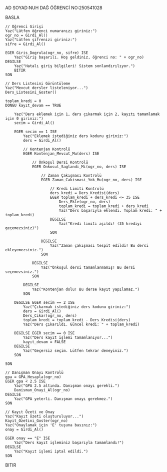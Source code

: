 AD SOYAD:NUH DAĞ
ÖĞRENCİ NO:250541028

BASLA

    // Öğrenci Girişi
    Yaz("Lütfen öğrenci numaranızı giriniz:")
    ogr_no = Girdi_Al()
    Yaz("Lütfen şifrenizi giriniz:")
    sifre = Girdi_Al()

    EGER Giris_Dogrula(ogr_no, sifre) ISE
        Yaz("Giriş başarılı. Hoş geldiniz, öğrenci no: " + ogr_no)
    DEGILSE
        Yaz("Hatalı giriş bilgileri! Sistem sonlandırılıyor.")
        BITIR
    SON

    // Ders Listesini Görüntüleme
    Yaz("Mevcut dersler listeleniyor...")
    Ders_Listesini_Goster()

    toplam_kredi = 0
    DONGU kayıt_devam == TRUE

        Yaz("Ders eklemek için 1, ders çıkarmak için 2, kayıtı tamamlamak için 0 giriniz:")
        secim = Girdi_Al()

        EGER secim == 1 ISE
            Yaz("Eklemek istediğiniz ders kodunu giriniz:")
            ders = Girdi_Al()

            // Kontenjan Kontrolü
            EGER Kontenjan_Mevcut_Mu(ders) ISE

                // Önkoşul Dersi Kontrolü
                EGER Onkosul_Saglandi_Mi(ogr_no, ders) ISE

                    // Zaman Çakışması Kontrolü
                    EGER Zaman_Cakismasi_Yok_Mu(ogr_no, ders) ISE

                        // Kredi Limiti Kontrolü
                        ders_kredi = Ders_Kredisi(ders)
                        EGER toplam_kredi + ders_kredi <= 35 ISE
                            Ders_Ekle(ogr_no, ders)
                            toplam_kredi = toplam_kredi + ders_kredi
                            Yaz("Ders başarıyla eklendi. Toplam kredi: " + toplam_kredi)
                        DEGILSE
                            Yaz("Kredi limiti aşıldı! (35 krediyi geçemezsiniz)")
                        SON

                    DEGILSE
                        Yaz("Zaman çakışması tespit edildi! Bu dersi ekleyemezsiniz.")
                    SON

                DEGILSE
                    Yaz("Önkoşul dersi tamamlanmamış! Bu dersi seçemezsiniz.")
                SON

            DEGILSE
                Yaz("Kontenjan dolu! Bu derse kayıt yapılamaz.")
            SON

        DEGILSE EGER secim == 2 ISE
            Yaz("Çıkarmak istediğiniz ders kodunu giriniz:")
            ders = Girdi_Al()
            Ders_Cikar(ogr_no, ders)
            toplam_kredi = toplam_kredi - Ders_Kredisi(ders)
            Yaz("Ders çıkarıldı. Güncel kredi: " + toplam_kredi)

        DEGILSE EGER secim == 0 ISE
            Yaz("Ders kayıt işlemi tamamlanıyor...")
            kayıt_devam = FALSE
        DEGILSE
            Yaz("Geçersiz seçim. Lütfen tekrar deneyiniz.")
        SON

    SON

    // Danışman Onayı Kontrolü
    gpa = GPA_Hesapla(ogr_no)
    EGER gpa < 2.5 ISE
        Yaz("GPA 2.5 altında. Danışman onayı gerekli.")
        Danisman_Onayi_Al(ogr_no)
    DEGILSE
        Yaz("GPA yeterli. Danışman onayı gerekmez.")
    SON

    // Kayıt Özeti ve Onay
    Yaz("Kayıt özeti oluşturuluyor...")
    Kayit_Ozetini_Goster(ogr_no)
    Yaz("Onaylamak için 'E' tuşuna basınız:")
    onay = Girdi_Al()

    EGER onay == "E" ISE
        Yaz("Ders kayıt işleminiz başarıyla tamamlandı!")
    DEGILSE
        Yaz("Kayıt işlemi iptal edildi.")
    SON

BITIR
